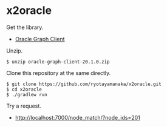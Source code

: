 # x2oracle

Get the library.

* [Oracle Graph Client](https://www.oracle.com/database/technologies/spatialandgraph/property-graph-features/graph-server-and-client/graph-server-and-client-downloads.html)

Unzip.

    $ unzip oracle-graph-client-20.1.0.zip

Clone this repository at the same directly.

    $ git clone https://github.com/ryotayamanaka/x2oracle.git
    $ cd x2oracle
    $ ./gradlew run

Try a request.

* [http://localhost:7000/node_match/?node_ids=201](http://localhost:7000/node_match/?node_ids=202)
